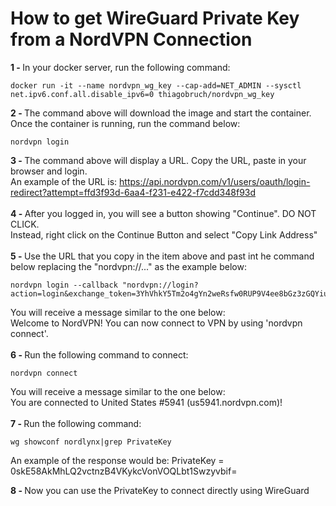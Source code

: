 # How to get WireGuard Private Key from a NordVPN Connection

<B>1 - </b>In your docker server, run the following command:
```
docker run -it --name nordvpn_wg_key --cap-add=NET_ADMIN --sysctl net.ipv6.conf.all.disable_ipv6=0 thiagobruch/nordvpn_wg_key
```
<B>2 - </B>The command above will download the image and start the container. Once the container is running, run the command below:
```
nordvpn login
```
<B>3 - </B>The command above will display a URL. Copy the URL, paste in your browser and login.<br>
An example of the URL is: https://api.nordvpn.com/v1/users/oauth/login-redirect?attempt=ffd3f93d-6aa4-f231-e422-f7cdd348f93d
<BR><BR>
<B>4 - </B>After you logged in, you will see a button showing "Continue". DO NOT CLICK.<BR>
Instead, right click on the Continue Button and select "Copy Link Address"
<BR><BR>
<B>5 - </B>Use the URL that you copy in the item above and past int he command below replacing the "nordvpn://..." as the example below:
```
nordvpn login --callback "nordvpn://login?action=login&exchange_token=3YhVhkY5Tm2o4gYn2weRsfw0RUP9V4ee8bGz3zGQYiuynb6idkUaHZsG0xkTFCA77XSHkeig8utbrNh7yU7Fv6%3D%3D&status=done"
```
You will receive a message similar to the one below:<BR>
Welcome to NordVPN! You can now connect to VPN by using 'nordvpn connect'.
<BR><BR>
<B>6 - </B>Run the following command to connect:
```
nordvpn connect
```
You will receive a message similar to the one below:<BR>
You are connected to United States #5941 (us5941.nordvpn.com)!<BR>
<BR>
<B>7 - </B>Run the following command:
```
wg showconf nordlynx|grep PrivateKey
```
An example of the response would be:
PrivateKey = 0skE58AkMhLQ2vctnzB4VKykcVonVOQLbt1Swzyvbif=

<B>8 - </B>Now you can use the PrivateKey to connect directly using WireGuard
